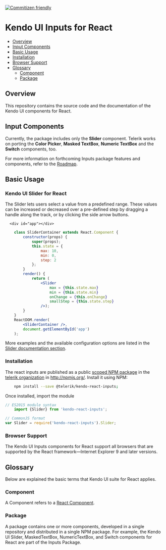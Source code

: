 [![Commitizen friendly](https://img.shields.io/badge/commitizen-friendly-brightgreen.svg)](http://commitizen.github.io/cz-cli/)

# Kendo UI Inputs for React

* [Overview](https://github.com/telerik/kendo-react-inputs#overview)
* [Input Components](https://github.com/telerik/kendo-react-inputs#input-components)
* [Basic Usage](https://github.com/telerik/kendo-react-inputs#basic-usage)
* [Installation](https://github.com/telerik/kendo-react-inputs#installation)
* [Browser Support](https://github.com/telerik/kendo-react-inputs#browser-support)
* [Glossary](https://github.com/telerik/kendo-react-inputs#glossary)
  * [Component](https://github.com/telerik/kendo-react-inputs#component)
  * [Package](https://github.com/telerik/kendo-react-inputs#package)

## Overview

This repository contains the source code and the documentation of the Kendo UI components for React.

## Input Components

Currently, the package includes only the **Slider** component. Telerik works on porting the **Color Picker**, **Masked TextBox**, **Numeric TextBox** and the **Switch** components, too.

For more information on forthcoming Inputs package features and components, refer to the [Roadmap](https://github.com/telerik/kendo-react-inputs/blob/master/docs/roadmap.md).

## Basic Usage

### Kendo UI Slider for React

The Slider lets users select a value from a predefined range. These values can be increased or decreased over a pre-defined step by dragging a handle along the track, or by clicking the side arrow buttons.

```html-preview
  <div id="app"></div>
```
```jsx
    class SliderContainer extends React.Component {
        constructor(props) {
            super(props);
            this.state = {
                max: 10,
                min: 0,
                step: 2
            };
        }
        render() {
            return (
                <Slider
                    max = {this.state.max}
                    min = {this.state.min}
                    onChange = {this.onChange}
                    smallStep = {this.state.step}
                />);
        }
    }
    ReactDOM.render(
        <SliderContainer />,
        document.getElementById('app')
    );

```

More examples and the available configuration options are listed in the [Slider documentation section](https://github.com/telerik/kendo-react-inputs/blob/master/docs/slider/overview.md).

### Installation

The react inputs are published as a public [scoped NPM package](https://docs.npmjs.com/misc/scope) in the [telerik organization](https://www.npmjs.com/~telerik) in http://npmjs.org/. Install it using NPM:

```sh
    npm install --save @telerik/kendo-react-inputs;
```

Once installed, import the module

```jsx
// ES2015 module syntax
    import {Slider} from 'kendo-react-inputs';
```
```jsx
// CommonJS format
var Slider = require('kendo-react-inputs').Slider;
```

### Browser Support

The Kendo UI Inputs components for React support all browsers that are supported by the React framework&mdash;Internet Explorer 9 and later versions.

## Glossary

Below are explained the basic terms that Kendo UI suite for React applies.

### Component

A Component refers to a [React Component](https://facebook.github.io/react/docs/jsx-in-depth.html#html-tags-vs.-react-components).

### Package

A package contains one or more components, developed in a single repository and distributed in a single NPM package. For example, the Kendo UI Slider, MaskedTextBox, NumericTextBox, and Switch components for React are part of the Inputs Package.
